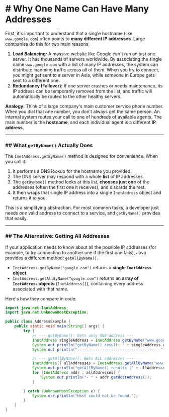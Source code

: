 # \# Why One Name Can Have Many Addresses

First, it's important to understand that a single hostname (like `www.google.com`) often points to **many different IP addresses**. Large companies do this for two main reasons:

1.  **Load Balancing:** A massive website like Google can't run on just one server. It has thousands of servers worldwide. By associating the single name `www.google.com` with a list of many IP addresses, the system can distribute incoming traffic across all of them. When you try to connect, you might get sent to a server in Asia, while someone in Europe gets sent to a different one.
2.  **Redundancy (Failover):** If one server crashes or needs maintenance, its IP address can be temporarily removed from the list, and traffic will automatically be routed to the other healthy servers.

**Analogy:** Think of a large company's main customer service phone number. When you dial that one number, you don't always get the same person. An internal system routes your call to one of hundreds of available agents. The main number is the **hostname**, and each individual agent is a different **IP address**.

-----

### \#\# What `getByName()` Actually Does

The `InetAddress.getByName()` method is designed for convenience. When you call it:

1.  It performs a DNS lookup for the hostname you provided.
2.  The DNS server may respond with a whole **list** of IP addresses.
3.  The `getByName()` method looks at this list, **chooses just one** of the addresses (often the first one it receives), and discards the rest.
4.  It then wraps that single IP address into a single `InetAddress` object and returns it to you.

This is a simplifying abstraction. For most common tasks, a developer just needs *one* valid address to connect to a service, and `getByName()` provides that easily.

-----

### \#\# The Alternative: Getting All Addresses

If your application needs to know about all the possible IP addresses (for example, to try connecting to another one if the first one fails), Java provides a different method: `getAllByName()`.

  * `InetAddress.getByName("google.com")` returns a **single `InetAddress` object**.
  * `InetAddress.getAllByName("google.com")` returns an **array of `InetAddress` objects** (`InetAddress[]`), containing every address associated with that name.

Here's how they compare in code:

```java
import java.net.InetAddress;
import java.net.UnknownHostException;

public class AddressExample {
    public static void main(String[] args) {
        try {
            // --- getByName(): Gets only ONE address ---
            InetAddress singleAddress = InetAddress.getByName("www.google.com");
            System.out.println("getByName() result: " + singleAddress.getHostAddress());
            System.out.println("-------------------------------------");

            // --- getAllByName(): Gets ALL addresses ---
            InetAddress[] allAddresses = InetAddress.getAllByName("www.google.com");
            System.out.println("getAllByName() results (" + allAddresses.length + " addresses found):");
            for (InetAddress addr : allAddresses) {
                System.out.println("- " + addr.getHostAddress());
            }

        } catch (UnknownHostException e) {
            System.err.println("Host could not be found.");
        }
    }
}
```